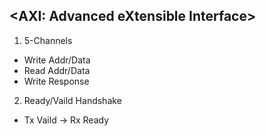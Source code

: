 ## <AXI:  Advanced eXtensible Interface>
1) 5-Channels
- Write Addr/Data
- Read 	Addr/Data
- Write Response

2) Ready/Vaild Handshake
- Tx Vaild -> Rx Ready
